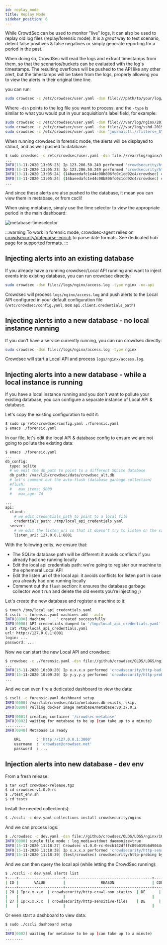 ```yaml
---
id: replay_mode
title: Replay Mode
sidebar_position: 6
---
```



While CrowdSec can be used to monitor "live" logs, it can also be used to replay old log files (replay/forensic mode).
It is a *great* way to test scenario, detect false positives & false negatives or simply generate reporting for a period in the past.

When doing so, CrowdSec will read the logs and extract timestamps from them, so that the scenarios/buckets can be evaluated with the log's timestamps. The resulting overflows will be pushed to the API like any other alert, but the timestamps will be taken from the logs, properly allowing you to view the alerts in their original time line.


you can run:

```bash
sudo crowdsec -c /etc/crowdsec/user.yaml -dsn file:///path/to/your/log/file.log -type log_file_type
```

Where `-dsn` points to the log file you want to process, and the `-type` is similar to what you would put in your acquisition's label field, for example:

```bash
sudo crowdsec -c /etc/crowdsec/user.yaml -dsn file:///var/log/nginx/2019.log -type nginx
sudo crowdsec -c /etc/crowdsec/user.yaml -dsn file:///var/log/sshd-2019.log -type syslog
sudo crowdsec -c /etc/crowdsec/user.yaml -dsn "journalctl://filters=_SYSTEMD_UNIT=ssh.service" -type syslog
```

When running crowdsec in forensic mode, the alerts will be displayed to stdout, and as well pushed to database:

```bash
$ sudo crowdsec -c /etc/crowdsec/user.yaml -dsn file:///var/log/nginx/nginx-2019.log.1 -type nginx
...
INFO[13-11-2020 13:05:23] Ip 123.206.50.249 performed 'crowdsecurity/http-probing' (11 events over 6s) at 2019-01-01 01:37:32 +0100 CET 
INFO[13-11-2020 13:05:23] Ip 123.206.50.249 performed 'crowdsecurity/http-backdoors-attempts' (2 events over 1s) at 2019-01-01 01:37:33 +0100 CET 
INFO[13-11-2020 13:05:24] (14baeedafc1e44c08b806fc0c1cd92c4/crowdsec) crowdsecurity/http-probing by ip 123.206.50.249 (CN) : 1h ban on Ip 123.206.50.249 
INFO[13-11-2020 13:05:24] (14baeedafc1e44c08b806fc0c1cd92c4/crowdsec) crowdsecurity/http-backdoors-attempts by ip 123.206.50.249 (CN) : 1h ban on Ip 123.206.50.249 
...
```

And since these alerts are also pushed to the database, it mean you can view them in metabase, or from cscli!

When using metabase, simply use the time selector to view the appropriate period in the main dashboard:

![metabase-timeselector](/img/dashboard-timeselect.png)



:::warning
To work in forensic mode, crowdsec-agent relies on [crowdsecurity/dateparse-enrich](https://hub.crowdsec.net/author/crowdsecurity/configurations/dateparse-enrich) to parse date formats. See dedicated hub page for supported formats.
:::    

## Injecting alerts into an existing database

If you already have a running crowdsec/Local API running and want to inject events into existing database, you can run crowdsec directly:

```bash
sudo crowdsec -dsn file://logs/nginx/access.log -type nginx -no-api
```

Crowdsec will process `logs/nginx/access.log` and push alerts to the Local API configured in your default configuration file (`/etc/crowdsec/config.yaml`, see `api.client.credentials_path`)

## Injecting alerts into a new database - no local instance running

If you don't have a service currently running, you can run crowdsec directly:

```bash
sudo crowdsec -dsn file://logs/nginx/access.log -type nginx
```

Crowdsec will start a Local API and process `logs/nginx/access.log`.


## Injecting alerts into a new database - while a local instance is running

If you have a local instance running and you don't want to pollute your existing database, you can configure a separate instance of Local API & database.

Let's copy the existing configuration to edit it:

```bash
$ sudo cp /etc/crowdsec/config.yaml ./forensic.yaml
$ emacs ./forensic.yaml
```

In our file, let's edit the local API & database config to ensure we are not going to pollute the existing data:

```bash
$ emacs ./forensic.yaml
...
db_config:
  type: sqlite
  # we edit the db_path to point to a different SQLite database
  db_path: /var/lib/crowdsec/data/crowdsec_alt.db
  # let's comment out the auto-flush (database garbage collection)
  #flush:
  #   max_items: 5000
  #   max_age: 7d

...
api:
  client:
    # we edit credentials_path to point to a local file
    credentials_path: /tmp/local_api_credentials.yaml
  server:
    # we edit the listen_uri so that it doesn't try to listen on the same port as the existing Local API
    listen_uri: 127.0.0.1:8081
```

With the following edits, we ensure that:

 - The SQLite database path will be different: it avoids conflicts if you already had one running locally
 - Edit the local api credentials path: we're going to register our machine to the ephemeral Local API
 - Edit the listen uri of the local api: it avoids conflicts for listen port in case you already had one running locally
 - Comment out the `flush` section: it ensures the database garbage collector won't run and delete the old events you're injecting ;)



Let's create the new database and register a machine to it:

```bash
$ touch /tmp/local_api_credentials.yaml
$ cscli -c forensic.yaml machines add --auto
INFO[0000] Machine '...' created successfully 
INFO[0000] API credentials dumped to '/tmp/local_api_credentials.yaml' 
$ cat /tmp/local_api_credentials.yaml
url: http://127.0.0.1:8081
login: ...
password: ...
```

Now we can start the new Local API and crowdsec:

```bash
$ crowdsec -c ./forensic.yaml -dsn file://github/crowdsec/OLDS/LOGS/nginx/10k_ACCESS_LOGS.log -type nginx
...
INFO[15-11-2020 10:09:20] Ip x.x.x.x performed 'crowdsecurity/http-bad-user-agent' (2 events over 0s) at 2017-10-21 13:58:38 +0200 CEST 
INFO[15-11-2020 10:09:20] Ip y.y.y.y performed 'crowdsecurity/http-probing' (11 events over 0s) at 2017-10-23 12:00:34 +0200 CEST 
...
```

And we can even fire a dedicated dashboard to view the data:

```bash
$ cscli -c forensic.yaml dashboard setup
INFO[0000] /var/lib/crowdsec/data/metabase.db exists, skip. 
INFO[0000] Pulling docker image metabase/metabase:v0.37.0.2 
...
INFO[0001] creating container '/crowdsec-metabase'      
INFO[0002] waiting for metabase to be up (can take up to a minute) 
.........
INFO[0040] Metabase is ready                            

	URL       : 'http://127.0.0.1:3000'
	username  : 'crowdsec@crowdsec.net'
	password  : ...
```

## Injection alerts into new database - dev env

From a fresh release:

```bash
$ tar xvzf crowdsec-release.tgz
$ cd crowdsec-v1.0.0-rc
$ ./test_env.sh
$ cd tests
```

Install the needed collection(s):

```bash
$ ./cscli -c dev.yaml collections install crowdsecurity/nginx
```

And we can process logs:

```bash
$ ./crowdsec -c dev.yaml -dsn file://github/crowdsec/OLDS/LOGS/nginx/10k_ACCESS_LOGS.log -type nginx
INFO[0000] single file mode : log_media=stdout daemonize=true 
INFO[15-11-2020 11:18:27] Crowdsec v1.0.0-rc-0ecb142dfffc89b019b6d9044cb7cc5569d12c70 
INFO[15-11-2020 11:18:38] Ip x.x.x.x performed 'crowdsecurity/http-sensitive-files' (5 events over 4s) at 2017-10-23 12:35:54 +0200 CEST 
INFO[15-11-2020 11:18:39] (test/crowdsec) crowdsecurity/http-probing by ip x.x.x.x (DE) : 1h ban on Ip x.x.x.x 
```

And we can then query the local api (while letting the CrowdSec running):
```bash
$ ./cscli -c dev.yaml alerts list
+----+--------------------+---------------------------------------+---------+--------------+-----------+--------------------------------+
| ID |       VALUE        |                REASON                 | COUNTRY |      AS      | DECISIONS |           CREATED AT           |
+----+--------------------+---------------------------------------+---------+--------------+-----------+--------------------------------+
| 28 | Ip:x.x.x.x  | crowdsecurity/http-crawl-non_statics  | DE      |  Linode, LLC | ban:1     | 2017-10-23 12:36:48 +0200      |
|    |                    |                                       |         |              |           | +0200                          |
| 27 | Ip:x.x.x.x  | crowdsecurity/http-sensitive-files    | DE      |  Linode, LLC | ban:1     | 2017-10-23 12:35:50 +0200      |
|    |                    |                                       |         |              |           | +0200                          |

```

Or even start a dashboard to view data:

```bash
$ sudo ./cscli dashboard setup
...
INFO[0002] waiting for metabase to be up (can take up to a minute) 
........

```

